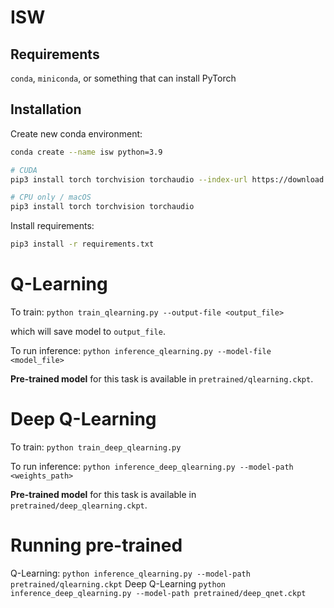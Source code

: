 # ISW

## Requirements

`conda`, `miniconda`, or something that can install PyTorch

## Installation

Create new conda environment:

```zsh
conda create --name isw python=3.9

# CUDA
pip3 install torch torchvision torchaudio --index-url https://download.pytorch.org/whl/cu117

# CPU only / macOS
pip3 install torch torchvision torchaudio

```

Install requirements:

```zsh
pip3 install -r requirements.txt
```

# Q-Learning

To train: `python train_qlearning.py --output-file <output_file>`

which will save model to `output_file`.

To run inference: `python inference_qlearning.py --model-file <model_file>`

**Pre-trained model** for this task is available in `pretrained/qlearning.ckpt`.

# Deep Q-Learning

To train: `python train_deep_qlearning.py`

To run inference: `python inference_deep_qlearning.py --model-path <weights_path>`

**Pre-trained model** for this task is available in `pretrained/deep_qlearning.ckpt`.


# Running pre-trained

Q-Learning: `python inference_qlearning.py --model-path pretrained/qlearning.ckpt`
Deep Q-Learning `python inference_deep_qlearning.py --model-path pretrained/deep_qnet.ckpt`
